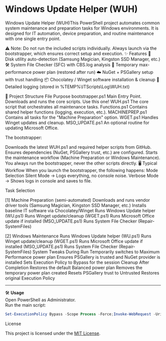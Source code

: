 # Windows Update Helper (WUH)

Windows Update Helper (WUH)This PowerShell project automates common system maintenance and preparation tasks for Windows environments.
It is designed for IT automation, device preparation, and routine maintenance with one single entry point.

⚠️ Note: Do not run the included scripts individually. Always launch via the bootstrapper, which ensures correct setup and execution.
✨ Features
💽 Disk utility auto-detection (Samsung Magician, Kingston SSD Manager, etc.)
🛠️ System File Checker (SFC) with CBS.log analysis
🔄 Temporary max-performance power plan (restored after run)
☁️ NuGet + PSGallery setup with trust handling
📦 Chocolatey / Winget software installation & cleanup
📝 Detailed logging (stored in %TEMP%\ITScripts\Log\WUH.txt)

📂 Project Structure
File	Purpose
bootstrapper.ps1	Main Entry Point. Downloads and runs the core scripts. Use this one!
WUH.ps1	The core script that orchestrates all maintenance tasks.
Functions.ps1	Contains shared helper functions (logging, execution, etc.).
MACHINEPREP.ps1	Contains all tasks for the "Machine Preparation" option.
WGET.ps1	Handles Winget updates and cleanup.
MSO_UPDATE.ps1	An optional routine for updating Microsoft Office.

The bootstrapper:

Downloads the latest WUH.ps1 and required helper scripts from GitHub.
Ensures dependencies (NuGet, PSGallery trust, etc.) are configured.
Starts the maintenance workflow (Machine Preparation or Windows Maintenance).
You always run the bootstrapper, never the other scripts directly.
🖥️ Typical Workflow
When you launch the bootstrapper, the following happens:
Mode Selection
Silent Mode → Logs everything, no console noise.
Verbose Mode → Shows logs in console and saves to file.

Task Selection

[1] Machine Preparation (semi-automated)
Downloads and runs vendor driver tools (Samsung Magician, Kingston SSD Manager, etc.)
Installs baseline IT software via Chocolatey/Winget
Runs Windows Update helper (WU.ps1)
Runs Winget update/cleanup (WGET.ps1)
Runs Microsoft Office update if installed (MSO_UPDATE.ps1)
Runs System File Checker (Repair-SystemFiles)

[2] Windows Maintenance
Runs Windows Update helper (WU.ps1)
Runs Winget update/cleanup (WGET.ps1)
Runs Microsoft Office update if installed (MSO_UPDATE.ps1)
Runs System File Checker (Repair-SystemFiles)
System Tweaks During Run
Temporarily switches to Maximum Performance power plan
Ensures PSGallery is trusted and NuGet provider is installed
Sets Execution Policy to Bypass for the session
Cleanup After Completion
Restores the default Balanced power plan
Removes the temporary power plan created
Resets PSGallery trust to Untrusted
Restores original Execution Policy

---

🛠️ **Usage**  
Open PowerShell as Administrator.  
Run the main script:  

```powershell
Set-ExecutionPolicy Bypass -Scope Process -Force;Invoke-WebRequest -Uri "https://raw.githubusercontent.com/Gordeth/IT/main/bootstrapper.ps1" -OutFile "$env:TEMP\bootstrapper.ps1";& $env:TEMP\bootstrapper.ps1
```
License

This project is licensed under the [MIT License](LICENSE).
